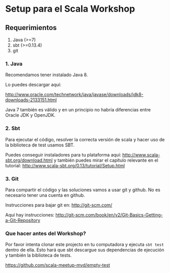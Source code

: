 
  Setup para el Scala Workshop
==============================

## Requerimientos

1. Java (>=7)
2. sbt (>=0.13.4)
3. git

### 1. Java

Recomendamos tener instalado Java 8.

Lo puedes descargar aquí:

  http://www.oracle.com/technetwork/java/javase/downloads/jdk8-downloads-2133151.html

Java 7 también es válido y en un principio no habría diferencias entre Oracle JDK y OpenJDK.


### 2. Sbt

Para ejecutar el código, resolver la correcta versión de scala y hacer uso de la biblioteca de test usamos SBT.

Puedes conseguir instaladores para tu plataforma aquí: http://www.scala-sbt.org/download.html
y también puedes mirar el capítulo relevante en el tutorial: http://www.scala-sbt.org/0.13/tutorial/Setup.html

### 3. Git

Para compartir el código y las soluciones vamos a usar git y github. No es necesario tener una cuenta en github.

Instrucciones para bajar git en: http://git-scm.com/

Aquí hay instrucciones: http://git-scm.com/book/en/v2/Git-Basics-Getting-a-Git-Repository

### Que hacer antes del Workshop?

Por favor intenta clonar este projecto en tu computadora y ejecuta `sbt test` dentro de ella.
Esto hará que sbt descargue sus dependencias de ejecución y también la biblioteca de tests.

https://github.com/scala-meetup-mvd/empty-test




